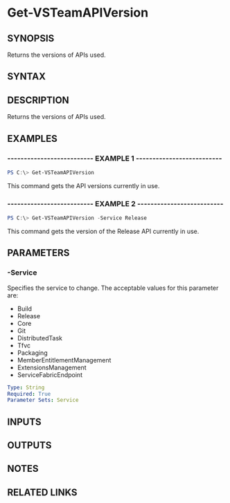 


# Get-VSTeamAPIVersion

## SYNOPSIS

Returns the versions of APIs used.

## SYNTAX

## DESCRIPTION

Returns the versions of APIs used.

## EXAMPLES

### -------------------------- EXAMPLE 1 --------------------------

```PowerShell
PS C:\> Get-VSTeamAPIVersion
```

This command gets the API versions currently in use.

### -------------------------- EXAMPLE 2 --------------------------

```PowerShell
PS C:\> Get-VSTeamAPIVersion -Service Release
```

This command gets the version of the Release API currently in use.

## PARAMETERS

### -Service

Specifies the service to change. The acceptable values for this parameter are:

- Build
- Release
- Core
- Git
- DistributedTask
- Tfvc
- Packaging
- MemberEntitlementManagement
- ExtensionsManagement
- ServiceFabricEndpoint

```yaml
Type: String
Required: True
Parameter Sets: Service
```

## INPUTS

## OUTPUTS

## NOTES

## RELATED LINKS

